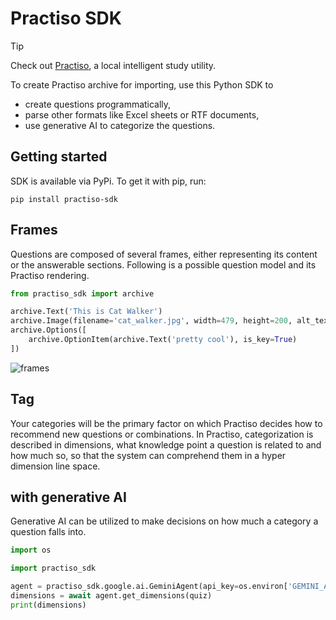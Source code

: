 # Practiso SDK

> [!TIP]
>  Check out [Practiso](https://github.com/PractisoDevelopers/Practiso), a local intelligent study utility.

To create Practiso archive for importing, use this Python SDK to

- create questions programmatically,
- parse other formats like Excel sheets or RTF documents,
- use generative AI to categorize the questions.

## Getting started
SDK is available via PyPi. To get it with pip, run:
```shell
pip install practiso-sdk
```

## Frames

Questions are composed of several frames, either representing its content
or the answerable sections. Following is a possible question model and its
Practiso rendering.

```python
from practiso_sdk import archive

archive.Text('This is Cat Walker')
archive.Image(filename='cat_walker.jpg', width=479, height=200, alt_text="People's favour cat DJ")
archive.Options([
    archive.OptionItem(archive.Text('pretty cool'), is_key=True)
])
```
![frames](assets/frames.png)

## Tag
Your categories will be the primary factor on which Practiso decides how to
recommend new questions or combinations. In Practiso, categorization is described in
dimensions, what knowledge point a question is related to and how much so,
so that the system can comprehend them in a hyper dimension line space.

## with generative AI

Generative AI can be utilized to make decisions on how much a category a
question falls into.

```python
import os

import practiso_sdk

agent = practiso_sdk.google.ai.GeminiAgent(api_key=os.environ['GEMINI_API_KEY'])
dimensions = await agent.get_dimensions(quiz)
print(dimensions)
```

